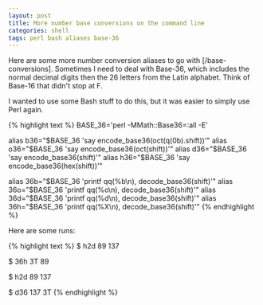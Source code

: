```yaml
---
layout: post
title: More number base conversions on the command line
categories: shell
tags: perl bash aliases base-36
---
```


Here are some more number conversion aliases to go with [/base-conversions]. Sometimes I need to deal with Base-36, which includes the normal decimal digits then the 26 letters from the Latin alphabet. Think of Base-16 that didn't stop at F.

I wanted to use some Bash stuff to do this, but it was easier to simply use Perl again.

{% highlight text %}
BASE_36='perl -MMath::Base36=:all -E'

alias b36="$BASE_36 'say encode_base36(oct(q(0b).shift))'"
alias o36="$BASE_36 'say encode_base36(oct(shift))'"
alias d36="$BASE_36 'say encode_base36(shift)'"
alias h36="$BASE_36 'say encode_base36(hex(shift))'"

alias 36b="$BASE_36 'printf qq(%b\n), decode_base36(shift)'"
alias 36o="$BASE_36 'printf qq(%o\n), decode_base36(shift)'"
alias 36d="$BASE_36 'printf qq(%d\n), decode_base36(shift)'"
alias 36h="$BASE_36 'printf qq(%X\n), decode_base36(shift)'"
{% endhighlight %}

Here are some runs:

{% highlight text %}
$ h2d 89
137

$ 36h 3T
89

$ h2d 89
137

$ d36 137
3T
{% endhighlight %}
